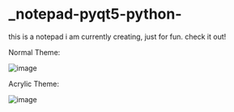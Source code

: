 # _notepad-pyqt5-python-
this is a notepad i am currently creating, just for fun. check it out!

Normal Theme:

![image](https://user-images.githubusercontent.com/43742265/185793621-40e424a2-3fae-4777-9e3d-a9f17eb2d8ec.png)

Acrylic Theme:

![image](https://user-images.githubusercontent.com/43742265/185793749-f07b9ce7-1413-41f3-b268-fe80c8827764.png)

